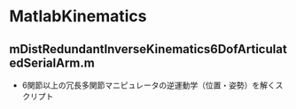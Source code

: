 # MatlabKinematics
## mDistRedundantInverseKinematics6DofArticulatedSerialArm.m 
- 6関節以上の冗長多関節マニピュレータの逆運動学（位置・姿勢）を解くスクリプト
